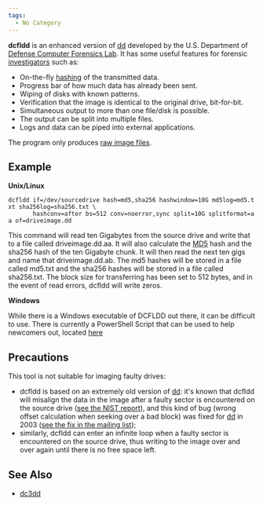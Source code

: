 ```yaml
---
tags:
  - No Category
---
```

**dcfldd** is an enhanced version of [dd](dd.md) developed by
the U.S. Department of [Defense Computer Forensics
Lab](defense_computer_forensics_lab.md). It has some useful
features for forensic [investigators](investigator.md) such as:

- On-the-fly [hashing](hash.md) of the transmitted data.
- Progress bar of how much data has already been sent.
- Wiping of disks with known patterns.
- Verification that the image is identical to the original drive,
  bit-for-bit.
- Simultaneous output to more than one file/disk is possible.
- The output can be split into multiple files.
- Logs and data can be piped into external applications.

The program only produces [raw image files](raw_image_file.md).

## Example

**Unix/Linux**

`dcfldd if=/dev/sourcedrive hash=md5,sha256 hashwindow=10G md5log=md5.txt sha256log=sha256.txt \`
`       hashconv=after bs=512 conv=noerror,sync split=10G splitformat=aa of=driveimage.dd`

This command will read ten Gigabytes from the source drive and write
that to a file called driveimage.dd.aa. It will also calculate the
[MD5](md5.md) hash and the sha256 hash of the ten Gigabyte
chunk. It will then read the next ten gigs and name that
driveimage.dd.ab. The md5 hashes will be stored in a file called md5.txt
and the sha256 hashes will be stored in a file called sha256.txt. The
block size for transferring has been set to 512 bytes, and in the event
of read errors, dcfldd will write zeros.

**Windows**

While there is a Windows executable of DCFLDD out there, it can be
difficult to use. There is currently a PowerShell Script that can be
used to help newcomers out, located
[here](https://github.com/Linuxuser437442/powershell-dcfldd)

## Precautions

This tool is not suitable for imaging faulty drives:

- dcfldd is based on an extremely old version of [dd](dd.md):
  it's known that dcfldd will misalign the data in the image after a
  faulty sector is encountered on the source drive ([see the NIST
  report](https://www.cyberfetch.org/groups/community/test-results-digital-data-acquisition-tool-dcfldd-134-1)),
  and this kind of bug (wrong offset calculation when seeking over a bad
  block) was fixed for [dd](dd.md) in 2003 ([see the fix in the
  mailing
  list](http://lists.gnu.org/archive/html/bug-coreutils/2003-10/msg00071.html));
- similarly, dcfldd can enter an infinite loop when a faulty sector is
  encountered on the source drive, thus writing to the image over and
  over again until there is no free space left.

## See Also

- [dc3dd](dc3dd.md)